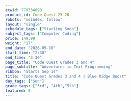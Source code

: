 ```yaml
---
ecwid: 770334898
product_id: Code-Quest-25-26
robots: "noindex, follow"
layout: "single"
schedule_tags: ["Starting Soon"]
subject_tags: ["Computer Coding"]
price: 149.99
weight: "17"
end_date: "2026-05-16"
start_time: "2:30"
end_time: "3:30"
page_title: "Code Quest Grades 3 and 4"
page_subtitle: "Adventures in Text Programming"
ribbon: "Starts Sep 14"
title: "Code Quest Grades 3 and 4 | Blue Ridge Boost"
day_tags: ["Sun"]
grade_tags: ["3rd", "4th","5th"]
featured: 0
---
```

